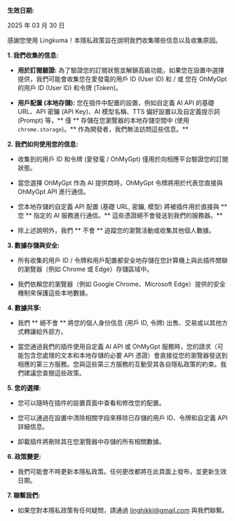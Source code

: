 **生效日期:**

2025 年 03 月 30 日

感謝您使用 Lingkuma！本隱私政策旨在說明我們收集哪些信息以及收集原因。

**1. 我們收集的信息:**

*   **用於訂閱驗證:** 為了驗證您的訂閱狀態並解鎖高級功能，如果您在設置中選擇提供，我們可能會收集您在愛發電的用戶 ID (User ID) 和 / 或 您在 OhMyGpt 的用戶 ID (User ID) 和令牌 (Token)。

*   **用戶配置 (本地存儲):** 您在插件中配置的設置，例如自定義 AI API 的基礎 URL、API 密鑰 (API Key)、AI 模型名稱、TTS 偏好設置以及自定義提示詞 (Prompt) 等，** 僅 ** 存儲在您瀏覽器的本地存儲空間中 (使用 `chrome.storage`)。** 作為開發者，我們無法訪問這些信息。**

**2. 我們如何使用您的信息:**

*   收集到的用戶 ID 和令牌 (愛發電 / OhMyGpt) 僅用於向相應平台驗證您的訂閱狀態。

*   當您選擇 OhMyGpt 作為 AI 提供商時，OhMyGpt 令牌將用於代表您直接與 OhMyGpt API 進行通信。

*   您本地存儲的自定義 API 配置 (基礎 URL, 密鑰, 模型) 將被插件用於直接與 ** 您 ** 指定的 AI 服務進行通信。** 這些憑證絕不會發送到我們的服務器。**

*   除上述說明外，我們 ** 不會 ** 追蹤您的瀏覽活動或收集其他個人數據。

**3. 數據存儲與安全:**

*   所有收集的用戶 ID / 令牌和用戶配置都安全地存儲在您計算機上與此插件關聯的瀏覽器（例如 Chrome 或 Edge）存儲區域中。

*   我們依賴您的瀏覽器（例如 Google Chrome、Microsoft Edge）提供的安全機制來保護這些本地數據。

**4. 數據共享:**

*   我們 ** 絕不會 ** 將您的個人身份信息 (用戶 ID, 令牌) 出售、交易或以其他方式轉讓給外部方。

*   當您通過我們的插件使用自定義 AI API 或 OhMyGpt 服務時，您的請求（可能包含您處理的文本和本地存儲的必要 API 憑證）會直接從您的瀏覽器發送到相應的第三方服務。您與這些第三方服務的互動受其各自隱私政策的約束。我們建議您查閱這些政策。

**5. 您的選擇:**

*   您可以隨時在插件的設置頁面中查看和修改您的配置。

*   您可以通過在設置中清除相關字段來移除已存儲的用戶 ID、令牌和自定義 API 詳細信息。

*   卸載插件將刪除其在您瀏覽器中存儲的所有相關數據。

**6. 政策變更:**

*   我們可能會不時更新本隱私政策。任何更改都將在此頁面上發布，並更新生效日期。

**7. 聯繫我們:**

*   如果您對本隱私政策有任何疑問，請通過 linghikki@gmail.com 與我們聯繫。

